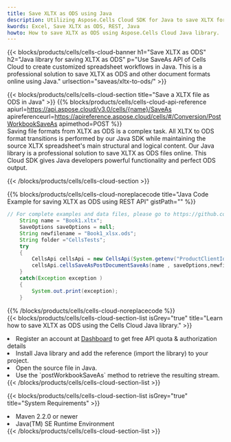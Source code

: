 ```yaml
---
title: Save XLTX as ODS using Java 
description: Utilizing Aspose.Cells Cloud SDK for Java to save XLTX format file as ODS format file. 
kwords: Excel, Save XLTX as ODS, REST, Java
howto: How to save XLTX as ODS using Aspose.Cells Cloud Java library.
---
```



{{< blocks/products/cells/cells-cloud-banner h1="Save XLTX as ODS" h2="Java library for saving XLTX as ODS" p="Use SaveAs API of Cells Cloud to create customized spreadsheet workflows in Java. This is a professional solution to save XLTX as ODS and other document formats online using Java." urlsection="saveas/xltx-to-ods/" >}}

{{< blocks/products/cells/cells-cloud-section  title="Save a XLTX file as ODS in Java" >}}
{{% blocks/products/cells/cells-cloud-api-reference  apiurl=https://api.aspose.cloud/v3.0/cells/{name}/SaveAs  apireferenceurl=https://apireference.aspose.cloud/cells/#/Conversion/PostWorkbookSaveAs  apimethod=POST %}}
<br/>
Saving file formats from XLTX as ODS is a complex task. All XLTX to ODS format transitions is performed by our Java SDK while maintaining the source XLTX spreadsheet's main structural and logical content. Our Java library is a professional solution to save XLTX as ODS files online. This Cloud SDK gives Java developers powerful functionality and perfect ODS output.

{{< /blocks/products/cells/cells-cloud-section >}}

{{% blocks/products/cells/cells-cloud-noreplacecode title="Java Code Example for saving XLTX as ODS using REST API" gistPath="" %}}
  
```java
// For complete examples and data files, please go to https://github.com/aspose-cells-cloud/aspose-cells-cloud-java/
    String name = "Book1.xltx";
    SaveOptions saveOptions = null;
    String newfilename = "Book1_xlsx.ods";
    String folder ="CellsTests";
    try 
    {
        CellsApi cellsApi = new CellsApi(System.getenv("ProductClientId"), System.getenv("ProductClientSecret"));
        cellsApi.cellsSaveAsPostDocumentSaveAs(name , saveOptions,newfilename,false,false,folder,null,null,null,true);                       
    }
    catch(Exception exception )
    {
        System.out.print(exception);
    }
```
  
{{% /blocks/products/cells/cells-cloud-noreplacecode  %}}
<br/>
{{< blocks/products/cells/cells-cloud-section-list isGrey="true"  title="Learn how to save XLTX as ODS using the Cells Cloud Java library." >}}
<li>Register an account at <a href="https://dashboard.aspose.cloud/">Dashboard</a> to get free API quota & authorization details</li>
<li>Install Java library and add the reference (import the library) to your project.</li>
<li>Open the source file in Java.</li>
<li>Use the `postWorkbookSaveAs` method to retrieve the resulting stream.</li>
{{< /blocks/products/cells/cells-cloud-section-list >}}

{{< blocks/products/cells/cells-cloud-section-list isGrey="true"  title="System Requirements" >}}
<li>Maven 2.2.0 or newer</li>
<li>Java(TM) SE Runtime Environment</li>
{{< /blocks/products/cells/cells-cloud-section-list >}}
